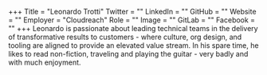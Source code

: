 +++
Title = "Leonardo Trotti"
Twitter = ""
LinkedIn = ""
GitHub = ""
Website = ""
Employer = "Cloudreach"
Role = ""
Image = ""
GitLab = ""
Facebook = ""
+++
Leonardo is passionate about leading technical teams in the delivery of transformative results to customers - where culture, org design, and tooling are aligned to provide an elevated value stream. In his spare time, he likes to read non-fiction, traveling and playing the guitar - very badly and with much enjoyment.